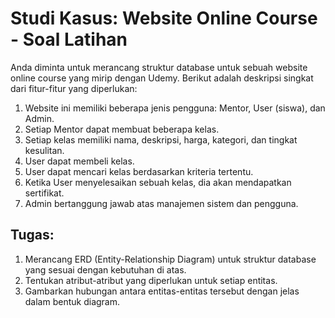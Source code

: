 # Studi Kasus: Website Online Course - Soal Latihan

Anda diminta untuk merancang struktur database untuk sebuah website online course yang mirip dengan Udemy. Berikut adalah deskripsi singkat dari fitur-fitur yang diperlukan:

1. Website ini memiliki beberapa jenis pengguna: Mentor, User (siswa), dan Admin.
2. Setiap Mentor dapat membuat beberapa kelas.
3. Setiap kelas memiliki nama, deskripsi, harga, kategori, dan tingkat kesulitan.
4. User dapat membeli kelas.
5. User dapat mencari kelas berdasarkan kriteria tertentu.
6. Ketika User menyelesaikan sebuah kelas, dia akan mendapatkan sertifikat.
7. Admin bertanggung jawab atas manajemen sistem dan pengguna.

## Tugas:

1. Merancang ERD (Entity-Relationship Diagram) untuk struktur database yang sesuai dengan kebutuhan di atas.
2. Tentukan atribut-atribut yang diperlukan untuk setiap entitas.
3. Gambarkan hubungan antara entitas-entitas tersebut dengan jelas dalam bentuk diagram.
